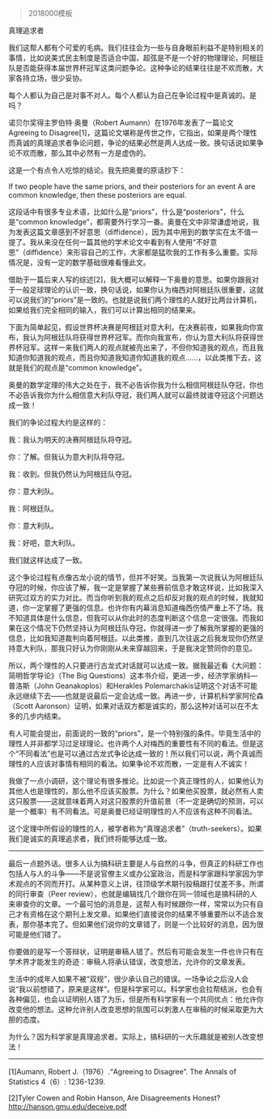 # 
> 2018000模板



真理追求者





我们这帮人都有个可爱的毛病。我们往往会为一些与自身眼前利益不是特别相关的事情，比如说美式民主制度是否适合中国，超弦是不是一个好的物理理论，阿根廷队是否能获得本届世界杯冠军这类问题争论。这种争论的结果往往是不欢而散，大家各持立场，很少妥协。

每个人都认为自己是对事不对人。每个人都认为自己在争论过程中是真诚的。是吗？

诺贝尔奖得主罗伯特·奥曼（Robert Aumann）在1976年发表了一篇论文Agreeing to Disagree[1]，这篇论文堪称是传世之作，它指出，如果是两个理性而真诚的真理追求者争论问题，争论的结果必然是两人达成一致。换句话说如果争论不欢而散，那么其中必然有一方是虚伪的。

这是一个有点令人吃惊的结论。我先把奥曼的原话抄下：





If two people have the same priors, and their posteriors for an event A are common knowledge, then these posteriors are equal.

这段话中有很多专业术语，比如什么是“priors”，什么是“posteriors”，什么是“common knowledge”，都需要外行学习一番。奥曼在文中非常谦虚地说，我为发表这篇文章感到不好意思（diffidence），因为其中用到的数学实在太不值一提了。我从来没在任何一篇其他的学术论文中看到有人使用“不好意思”（diffidence）来形容自己的工作，大家都是猛吹我的工作有多么重要。实际情况是，没有一定的数学基础很难看懂此文。

借助于一篇后来人写的综述[2]，我大概可以解释一下奥曼的意思。如果你跟我对于一般足球理论的认识一致，换句话说，如果你认为梅西对阿根廷队很重要，这就可以说我们的“priors”是一致的。也就是说我们两个理性的人就好比两台计算机，如果给我们完全相同的输入，我们可以计算出相同的结果来。

下面为简单起见，假设世界杯决赛是阿根廷对意大利。在决赛前夜，如果我向你宣布，我认为阿根廷队将获得世界杯冠军。而你向我宣布，你认为意大利队将获得世界杯冠军。这样一来我们两人的观点就被亮出来了，不但你知道我的观点，而且我知道你知道我的观点，而且你知道我知道你知道我的观点……，以此类推下去，这就是我们的观点是“common knowledge”。

奥曼的数学定理的伟大之处在于，我不必告诉你我为什么相信阿根廷队夺冠，你也不必告诉我你为什么相信意大利队夺冠，我们两人就可以最终就谁夺冠这个问题达成一致！

我们的争论过程大约是这样的：





我：我认为明天的决赛阿根廷队将夺冠。

你：了解。但我认为意大利队将夺冠。

我：收到。但我仍然认为阿根廷队夺冠。

你：意大利队。

我：阿根廷队。



你：意大利队。

我：好吧，意大利队。





我们就这样达成了一致。

这个争论过程有点像古龙小说的情节，但并不好笑。当我第一次说我认为阿根廷队夺冠的时候，你应该了解，我一定是掌握了某些赛前信息才敢这样说，比如我深入研究过双方的实力对比。而当你听到我的观点之后却反对我的观点的时候，我就知道，你一定掌握了更强的信息。也许你有内幕消息知道梅西伤情严重上不了场。我不知道具体是什么信息，但我可以从你此时的态度判断这个信息一定很强。而我如果在这个情况下仍然坚持认为阿根廷队夺冠，你就得进一步了解我所掌握的更强的信息，比如我知道裁判向着阿根廷。以此类推，直到几次往返之后我发现你仍然坚持意大利队，那我只好认为你刚刚从未来穿越回来，于是我决定赞同你的意见。

所以，两个理性的人只要进行古龙式对话就可以达成一致。据我最近看《大问题：简明哲学导论》（The Big Questions）这本书介绍，更进一步，经济学家纳科—普洛斯（John Geanakoplos）和Herakles Polemarchakis证明这个对话不可能永远继续下去——也就是说最后一定会达成一致。再进一步，计算机科学家阿伦森（Scott Aaronson）证明，如果对话双方都是诚实的，那么这种对话可以在不太多的几步内结束。

有人可能会提出，前面说的一致的“priors”，是一个特别强的条件。毕竟生活中的理性人并非都学习过足球理论。也许两个人对梅西的重要性有不同的看法。但是这个“不同看法”也是可以通过古龙式争论达成一致的！所以我们可以说，两个真诚而理性的人应该对事情有相同的看法。如果争论不欢而散，一定是有人不诚实！

我做了一点小调研，这个理论有很多推论。比如说一个真正理性的人，如果他认为其他人也是理性的，那么他不应该买股票。为什么？如果他买股票，就必然有人卖这只股票——这就意味着两人对这只股票的升值前景（不一定是确切的预测，可以是一个概率）有不同看法。可是奥曼已经证明理性的人不应该有这种不同看法。

这个定理中所假设的理性的人，被学者称为“真理追求者”（truth-seekers）。如果我们是诚实的真理追求者，我们终将能够达成一致。





***

最后一点题外话。很多人认为搞科研主要是人与自然的斗争，但真正的科研工作也包括人与人的斗争——不是说官僚主义或办公室政治，而是科学家跟科学家因为学术观点的不同而开打。从某种意义上讲，往顶级学术期刊投稿跟打仗差不多。所谓的同行审查（Peer review），也就是编辑找几个跟你在同一领域也是搞科研的人来审查你的文章。一个最可怕的消息是，这帮人有时候跟你一样，常常以为只有自己才有资格在这个期刊上发文章。如果他们直接说你的结果不够重要所以不适合发表，那你基本完了。但如果他们说你的文章错了，则是一个比较好的消息，因为很可能是他们错了。

你要做的是写一个答辩状，证明是审稿人错了。然后有可能会发生一件也许只有在学术界才能发生的奇迹：审稿人将承认错误，改变想法，允许你的文章发表。

生活中的成年人如果不被“双规”，很少承认自己的错误。一场争论之后没人会说“我以前想错了，原来是这样”。但是科学家可以。科学家也会拉帮结派，也会有各种偏见，也会以证明别人错了为乐，但是所有科学家有一个共同优点：他允许你改变他的想法。这种允许别人改变思想的氛围可以刺激人在审稿的时候采取更为大胆的态度。

为什么？因为科学家是真理追求者。实际上，搞科研的一大乐趣就是被别人改变想法！





* * *



[1]Aumann, Robert J.（1976）.“Agreeing to Disagree”. The Annals of Statistics 4（6）: 1236-1239.

[2]Tyler Cowen and Robin Hanson, Are Disagreements Honest? http://hanson.gmu.edu/deceive.pdf

